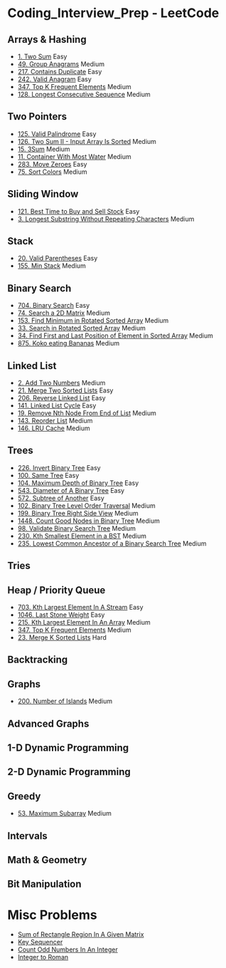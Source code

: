 ﻿# Coding_Interview_Prep - LeetCode

## Arrays & Hashing

- [1. Two Sum](./Leetcode/1-Two-Sum.md) Easy
- [49. Group Anagrams](./Leetcode/49-Group-Anagrams.md) Medium
- [217. Contains Duplicate](./Leetcode/217-Contains-Duplicate.md) Easy
- [242. Valid Anagram](./Leetcode/242-Valid-Anagram.md) Easy
- [347. Top K Frequent Elements](./Leetcode/347-Top-K-Frequent-Elements.md) Medium
- [128. Longest Consecutive Sequence](./Leetcode/128-Longest-Consecutive-Sequence.md) Medium

## Two Pointers
- [125. Valid Palindrome](./Leetcode/125-Valid-Palindrome.md) Easy
- [126. Two Sum II - Input Array Is Sorted](./Leetcode/167-Two-Sum-II-Input-Array-Is-Sorted.md) Medium
- [15. 3Sum](./Leetcode/15-3Sum.md) Medium
- [11. Container With Most Water](./Leetcode/11-Container-With-Most-Water.md) Medium
- [283. Move Zeroes](./Leetcode/283-Move-Zeroes.md) Easy
- [75. Sort Colors](./Leetcode/75-Sort-Colors.md) Medium

## Sliding Window
- [121. Best Time to Buy and Sell Stock](./Leetcode/121-Best-Time-to-Buy-and-Sell-Stock.md) Easy
- [3. Longest Substring Without Repeating Characters](./Leetcode/3-Longest-Substring-Without-Repeating-Characters.md) Medium

## Stack
- [20. Valid Parentheses](./Leetcode/20-Valid-Parentheses.md) Easy
- [155. Min Stack](./Leetcode/155-Min-Stack.md) Medium

## Binary Search
- [704. Binary Search](./Leetcode/704-Binary-Search.md) Easy
- [74. Search a 2D Matrix](./Leetcode/74-Search-a-2D-Matrix.md) Medium
- [153. Find Minimum in Rotated Sorted Array](./Leetcode/153-Find-Minimum-In-Rotated-Sorted-Array.md) Medium
- [33. Search in Rotated Sorted Array](./Leetcode/33-Search-in-Rotated-Sorted-Array.md) Medium
- [34. Find First and Last Position of Element in Sorted Array](./Leetcode/34-Find-First-and-Last-Position-of-Element-In-Sorted-Array.md) Medium
- [875. Koko eating Bananas](./Leetcode/875-Koko-Eating-Bananas.md) Medium

## Linked List
- [2. Add Two Numbers](./Leetcode/2-Add-Two-Numbers.md) Medium
- [21. Merge Two Sorted Lists](./Leetcode/21-Merge-Two-Sorted-Lists.md) Easy
- [206. Reverse Linked List](./Leetcode/206-Reverse-Linked-List.md) Easy
- [141. Linked List Cycle](./Leetcode/141-Linked-List-Cycle.md) Easy
- [19. Remove Nth Node From End of List](./Leetcode/19-Remove-Nth-Node-From-End-of-List.md) Medium
- [143. Reorder List](./Leetcode/143-Reorder-List.md) Medium
- [146. LRU Cache](./Leetcode/146-LRU-Cache.md) Medium

## Trees
- [226. Invert Binary Tree](./Leetcode/226-Invert-Binary-Tree.md) Easy
- [100. Same Tree](./Leetcode/100-Same-Tree.md) Easy
- [104. Maximum Depth of Binary Tree](./Leetcode/104-Maximum-Depth-of-Binary-Tree.md) Easy
- [543. Diameter of A Binary Tree](./Leetcode/543-Diameter-Of-A-Binary-Tree.md) Easy
- [572. Subtree of Another](./Leetcode/572-Subtree-Of-Another.md) Easy
- [102. Binary Tree Level Order Traversal](./Leetcode/102-Binary-Tree-Level-Order-Traversal.md) Medium
- [199. Binary Tree Right Side View](./Leetcode/199-Binary-Tree-Right-Side-View.md) Medium
- [1448. Count Good Nodes in Binary Tree](./Leetcode/1448-Count-Good-Nodes-In-Binary-Tree.md) Medium
- [98. Validate Binary Search Tree](./Leetcode/98-Validate-Binary-Search-Tree.md) Medium
- [230. Kth Smallest Element in a BST](./Leetcode/230-Kth-Smallest-Element-In-A-BST.md) Medium
- [235. Lowest Common Ancestor of a Binary Search Tree](./Leetcode/235-Lowest-Common-Ancestor-Of-A-Binary-Search-Tree.md) Medium

## Tries

## Heap / Priority Queue
- [703. Kth Largest Element In A Stream](./Leetcode/703-Kth-Largest-Element-In-A-Stream.md) Easy
- [1046. Last Stone Weight](./Leetcode/1046-Last-Stone-Weight.md) Easy
- [215. Kth Largest Element In An Array](./Leetcode/215-Kth-Largest-Element-In-An-Array.md) Medium
- [347. Top K Frequent Elements](./Leetcode/347-Top-K-Frequent-Elements.md) Medium
- [23. Merge K Sorted Lists](./Leetcode/23-Merge-K-Sorted-Lists.md) Hard

## Backtracking

## Graphs
- [200. Number of Islands](./Leetcode/200-Number-of-Islands.md) Medium

## Advanced Graphs

## 1-D Dynamic Programming

## 2-D Dynamic Programming

## Greedy
- [53. Maximum Subarray](./Leetcode/53-Maximum-Subarray.md) Medium

## Intervals

## Math & Geometry

## Bit Manipulation

# Misc Problems

- [Sum of Rectangle Region In A Given Matrix](./Misc/Sum-Of-Rectangle-Region-In-A-Given-Matrix.md)
- [Key Sequencer](/Misc/Key%20Sequencer.md)
- [Count Odd Numbers In An Integer](./Misc/Count-Odd-Numbers-In-An-Integer.md)
- [Integer to Roman](./Misc/12-Integer-To-Roman.md)

